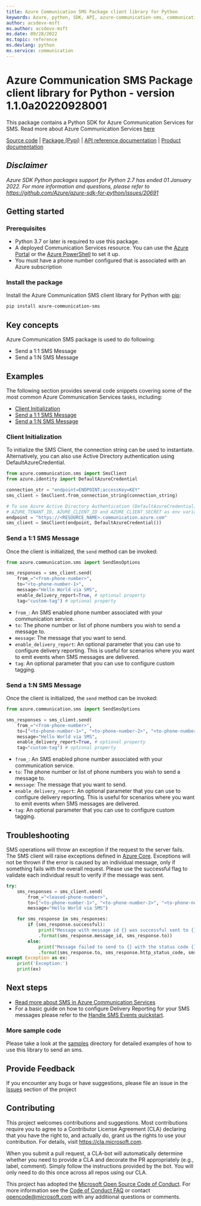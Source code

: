 ```yaml
---
title: Azure Communication SMS Package client library for Python
keywords: Azure, python, SDK, API, azure-communication-sms, communication
author: acsdevx-msft
ms.author: acsdevx-msft
ms.date: 09/28/2022
ms.topic: reference
ms.devlang: python
ms.service: communication
---
```

# Azure Communication SMS Package client library for Python - version 1.1.0a20220928001 


This package contains a Python SDK for Azure Communication Services for SMS.
Read more about Azure Communication Services [here](/azure/communication-services/overview)

[Source code](https://github.com/Azure/azure-sdk-for-python/blob/main/sdk/communication/azure-communication-sms) | [Package (Pypi)](https://pypi.org/project/azure-communication-sms/) | [API reference documentation](https://github.com/Azure/azure-sdk-for-python/blob/main/sdk/communication/azure-communication-sms) | [Product documentation](/azure/communication-services/quickstarts/telephony-sms/send?pivots=programming-language-python)

## _Disclaimer_

_Azure SDK Python packages support for Python 2.7 has ended 01 January 2022. For more information and questions, please refer to https://github.com/Azure/azure-sdk-for-python/issues/20691_

## Getting started

### Prerequisites

- Python 3.7 or later is required to use this package.
- A deployed Communication Services resource. You can use the [Azure Portal](/azure/communication-services/quickstarts/create-communication-resource?tabs=windows&pivots=platform-azp) or the [Azure PowerShell](/powershell/module/az.communication/new-azcommunicationservice) to set it up.
- You must have a phone number configured that is associated with an Azure subscription

### Install the package

Install the Azure Communication SMS client library for Python with [pip](https://pypi.org/project/pip/):

```bash
pip install azure-communication-sms
```

## Key concepts

Azure Communication SMS package is used to do following:
- Send a 1:1 SMS Message
- Send a 1:N SMS Message

## Examples

The following section provides several code snippets covering some of the most common Azure Communication Services tasks, including:

- [Client Initialization](#client-initialization)
- [Send a 1:1 SMS Message](#send-a-11-sms-message)
- [Send a 1:N SMS Message](#send-a-1n-sms-message)

### Client Initialization

To initialize the SMS Client, the connection string can be used to instantiate.
Alternatively, you can also use Active Directory authentication using DefaultAzureCredential.

```Python
from azure.communication.sms import SmsClient
from azure.identity import DefaultAzureCredential

connection_str = "endpoint=ENDPOINT;accessKey=KEY"
sms_client = SmsClient.from_connection_string(connection_string)

# To use Azure Active Directory Authentication (DefaultAzureCredential) make sure to have
# AZURE_TENANT_ID, AZURE_CLIENT_ID and AZURE_CLIENT_SECRET as env variables.
endpoint = "https://<RESOURCE_NAME>.communication.azure.com"
sms_client = SmsClient(endpoint, DefaultAzureCredential())
```

### Send a 1:1 SMS Message

Once the client is initialized, the `send` method can be invoked:

```Python
from azure.communication.sms import SendSmsOptions

sms_responses = sms_client.send(
    from_="<from-phone-number>",
    to="<to-phone-number-1>",
    message="Hello World via SMS",
    enable_delivery_report=True, # optional property
    tag="custom-tag") # optional property
```

- `from_`: An SMS enabled phone number associated with your communication service.
- `to`: The phone number or list of phone numbers you wish to send a message to.
- `message`: The message that you want to send.
- `enable_delivery_report`: An optional parameter that you can use to configure delivery reporting. This is useful for scenarios where you want to emit events when SMS messages are delivered.
- `tag`: An optional parameter that you can use to configure custom tagging.

### Send a 1:N SMS Message

Once the client is initialized, the `send` method can be invoked:

```Python
from azure.communication.sms import SendSmsOptions

sms_responses = sms_client.send(
    from_="<from-phone-number>",
    to=["<to-phone-number-1>", "<to-phone-number-2>", "<to-phone-number-3>"],
    message="Hello World via SMS",
    enable_delivery_report=True, # optional property
    tag="custom-tag") # optional property
```

- `from_`: An SMS enabled phone number associated with your communication service.
- `to`: The phone number or list of phone numbers you wish to send a message to.
- `message`: The message that you want to send.
- `enable_delivery_report`: An optional parameter that you can use to configure delivery reporting. This is useful for scenarios where you want to emit events when SMS messages are delivered.
- `tag`: An optional parameter that you can use to configure custom tagging.


## Troubleshooting
SMS operations will throw an exception if the request to the server fails. The SMS client will raise exceptions defined in [Azure Core](https://github.com/Azure/azure-sdk-for-python/blob/main/sdk/core/azure-core/README.md). Exceptions will not be thrown if the error is caused by an individual message, only if something fails with the overall request. Please use the successful flag to validate each individual result to verify if the message was sent.

```Python
try:
    sms_responses = sms_client.send(
        from_="<leased-phone-number>",
        to=["<to-phone-number-1>", "<to-phone-number-2>", "<to-phone-number-3>"],
        message="Hello World via SMS")

    for sms_response in sms_responses:
        if (sms_response.successful):
            print("Message with message id {} was successful sent to {}"
            .format(sms_response.message_id, sms_response.to))
        else:
            print("Message failed to send to {} with the status code {} and error: {}"
            .format(sms_response.to, sms_response.http_status_code, sms_response.error_message))
except Exception as ex:
    print('Exception:')
    print(ex)
```

## Next steps
- [Read more about SMS in Azure Communication Services][next_steps]
- For a basic guide on how to configure Delivery Reporting for your SMS messages please refer to the [Handle SMS Events quickstart][handle_sms_events].

### More sample code

Please take a look at the [samples](https://github.com/Azure/azure-sdk-for-python/tree/main/sdk/communication/azure-communication-sms/samples) directory for detailed examples of how to use this library to send an sms.

## Provide Feedback

If you encounter any bugs or have suggestions, please file an issue in the [Issues](https://github.com/Azure/azure-sdk-for-python/issues) section of the project

## Contributing

This project welcomes contributions and suggestions.  Most contributions require you to agree to a
Contributor License Agreement (CLA) declaring that you have the right to, and actually do, grant us the rights to use your contribution. For details, visit https://cla.microsoft.com.

When you submit a pull request, a CLA-bot will automatically determine whether you need to provide a CLA and decorate the
PR appropriately (e.g., label, comment). Simply follow the instructions provided by the bot. You will only need to do this once across all repos using our CLA.

This project has adopted the [Microsoft Open Source Code of Conduct](https://opensource.microsoft.com/codeofconduct/).
For more information see the [Code of Conduct FAQ](https://opensource.microsoft.com/codeofconduct/faq/) or contact [opencode@microsoft.com](mailto:opencode@microsoft.com) with any additional questions or comments.

<!-- LINKS -->
[azure_core]: https://github.com/Azure/azure-sdk-for-python/blob/main/sdk/core/azure-core/README.md
[handle_sms_events]: /azure/communication-services/quickstarts/telephony-sms/handle-sms-events
[next_steps]:/azure/communication-services/quickstarts/telephony-sms/send?pivots=programming-language-python
